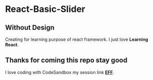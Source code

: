 # React-Basic-Slider
## Without Design
Creating for learning purpose of react framework.
I just love **Learning React**.

## Thanks for coming this repo stay good

I love coding with CodeSandbox my session link **[EFF](https://4nlqh.csb.app/)**.
